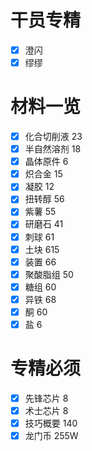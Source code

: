 # 干员专精
- [x] 澄闪
- [x] 缪缪
# 材料一览

- [x] 化合切削液 23
- [x] 半自然溶剂 18
- [x] 晶体原件 6
- [x] 炽合金 15
- [x] 凝胶 12
- [x] 扭转醇 56
- [x] 紫薯 55
- [x] 研磨石 41
- [x] 刺球 61
- [x] 土块 615
- [x] 装置 66
- [x] 聚酸脂组 50
- [x] 糖组 60
- [x] 异铁 68
- [x] 酮 60
- [x] 盐 6

# 专精必须

- [x] 先锋芯片 8
- [x] 术士芯片 8
- [x] 技巧概要 140
- [x] 龙门币 255W

